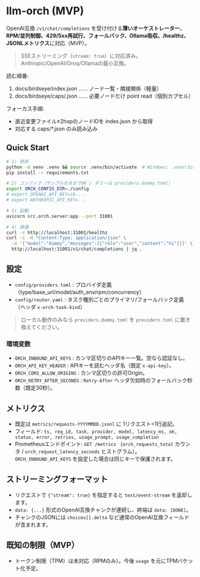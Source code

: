 # llm-orch (MVP)

OpenAI互換 `/v1/chat/completions` を受け付ける**薄いオーケストレーター**。**RPM/並列制御、429/5xx再試行、フォールバック、Ollama吸収、/healthz、JSONLメトリクス**に対応（MVP）。

> SSEストリーミング（`stream: true`）に対応済み。Anthropic/OpenAI/Groq/Ollamaの最小互換。

<!-- LLM-BOOTSTRAP v1 -->
読む順番:
1. docs/birdseye/index.json  …… ノード一覧・隣接関係（軽量）
2. docs/birdseye/caps/<path>.json …… 必要ノードだけ point read（個別カプセル）

フォーカス手順:
- 直近変更ファイル±2hopのノードIDを index.json から取得
- 対応する caps/*.json のみ読み込み
<!-- /LLM-BOOTSTRAP -->

## Quick Start

```bash
# 1) 依存
python -m venv .venv && source .venv/bin/activate  # Windows: .venv\Scripts\activate
pip install -r requirements.txt

# 2) コンフィグ（サンプルのままでOK / ダミーは providers.dummy.toml）
export ORCH_CONFIG_DIR=./config
# export OPENAI_API_KEY=sk-...
# export ANTHROPIC_API_KEY=...

# 3) 起動
uvicorn src.orch.server:app --port 31001

# 4) 疎通
curl -s http://localhost:31001/healthz
curl -s -H "Content-Type: application/json" \
  -d '{"model":"dummy","messages":[{"role":"user","content":"hi"}]}' \
  http://localhost:31001/v1/chat/completions | jq .
```

## 設定

- `config/providers.toml` : プロバイダ定義（type/base_url/model/auth_env/rpm/concurrency）
- `config/router.yaml` : タスク種別ごとのプライマリ/フォールバック定義（ヘッダ `x-orch-task-kind`）

> ローカル動作のみなら `providers.dummy.toml` を `providers.toml` に置き換えてください。

### 環境変数

- `ORCH_INBOUND_API_KEYS` : カンマ区切りのAPIキー一覧。空なら認証なし。
- `ORCH_API_KEY_HEADER` : APIキーを読むヘッダ名（既定 `x-api-key`）。
- `ORCH_CORS_ALLOW_ORIGINS` : カンマ区切りの許可Origin。
- `ORCH_RETRY_AFTER_SECONDS` : `Retry-After` ヘッダ欠如時のフォールバック秒数（既定30秒）。

## メトリクス

- 既定は `metrics/requests-YYYYMMDD.jsonl` に 1リクエスト=1行追記。
- フィールド: `ts, req_id, task, provider, model, latency_ms, ok, status, error, retries, usage_prompt, usage_completion`
- Prometheusエンドポイント: `GET /metrics` （`orch_requests_total` カウンタ / `orch_request_latency_seconds` ヒストグラム）。`ORCH_INBOUND_API_KEYS` を設定した場合は同じキーで保護されます。

## ストリーミングフォーマット

- リクエストで `{"stream": true}` を指定すると `text/event-stream` を返却します。
- `data: {...}` 形式のOpenAI互換チャンクが連続し、終端は `data: [DONE]`。
- チャンクのJSONには `choices[].delta` など通常のOpenAI互換フィールドが含まれます。

## 既知の制限（MVP）

- トークン制限（TPM）は未対応（RPMのみ）。今後 `usage` を元にTPMバケット化予定。

